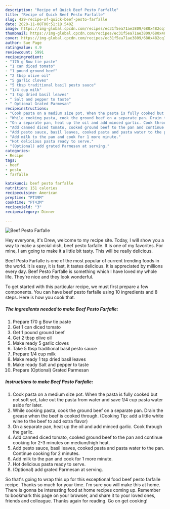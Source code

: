 ```yaml
---
description: "Recipe of Quick Beef Pesto Farfalle"
title: "Recipe of Quick Beef Pesto Farfalle"
slug: 429-recipe-of-quick-beef-pesto-farfalle
date: 2020-11-08T00:51:18.540Z
image: https://img-global.cpcdn.com/recipes/ec31f5ea71ae3809/680x482cq70/beef-pesto-farfalle-recipe-main-photo.jpg
thumbnail: https://img-global.cpcdn.com/recipes/ec31f5ea71ae3809/680x482cq70/beef-pesto-farfalle-recipe-main-photo.jpg
cover: https://img-global.cpcdn.com/recipes/ec31f5ea71ae3809/680x482cq70/beef-pesto-farfalle-recipe-main-photo.jpg
author: Sue Page
ratingvalue: 4.9
reviewcount: 5991
recipeingredient:
- "170 g Bow tie paste"
- "1 can diced tomato"
- "1 pound ground beef"
- "2 tbsp olive oil"
- "5 garlic cloves"
- "5 tbsp traditional basil pesto sauce"
- "1/4 cup milk"
- "1 tsp dried basil leaves"
- " Salt and pepper to taste"
- " Optional Grated Parmesan"
recipeinstructions:
- "Cook pasta on a medium size pot. When the pasta is fully cooked but not soft yet, take out the pasta from water and save 1/4 cup pasta water aside for later."
- "While cooking pasta, cook the ground beef on a separate pan. Drain the grease when the beef is cooked through. (Cooking Tip: add a little white wine to the beef to add extra flavor)"
- "On a separate pan, heat up the oil and add minced garlic. Cook through the garlic."
- "Add canned diced tomato, cooked ground beef to the pan and continue cooking for 2-3 minutes on medium/high heat."
- "Add pesto sauce, basil leaves, cooked pasta and pasta water to the pan. Continue cooking for 2 minutes."
- "Add milk to the pan and cook for 1 more minute."
- "Hot delicious pasta ready to serve."
- "(Optional) add grated Parmesan at serving."
categories:
- Recipe
tags:
- beef
- pesto
- farfalle

katakunci: beef pesto farfalle 
nutrition: 151 calories
recipecuisine: American
preptime: "PT39M"
cooktime: "PT43M"
recipeyield: "3"
recipecategory: Dinner

---
```



![Beef Pesto Farfalle](https://img-global.cpcdn.com/recipes/ec31f5ea71ae3809/680x482cq70/beef-pesto-farfalle-recipe-main-photo.jpg)

Hey everyone, it's Drew, welcome to my recipe site. Today, I will show you a way to make a special dish, beef pesto farfalle. It is one of my favorites. For mine, I am going to make it a little bit tasty. This will be really delicious.

Beef Pesto Farfalle is one of the most popular of current trending foods in the world. It is easy, it is fast, it tastes delicious. It is appreciated by millions every day. Beef Pesto Farfalle is something which I have loved my whole life. They're nice and they look wonderful.




To get started with this particular recipe, we must first prepare a few components. You can have beef pesto farfalle using 10 ingredients and 8 steps. Here is how you cook that.

<!--inarticleads1-->

##### The ingredients needed to make Beef Pesto Farfalle:

1. Prepare 170 g Bow tie paste
1. Get 1 can diced tomato
1. Get 1 pound ground beef
1. Get 2 tbsp olive oil
1. Make ready 5 garlic cloves
1. Take 5 tbsp traditional basil pesto sauce
1. Prepare 1/4 cup milk
1. Make ready 1 tsp dried basil leaves
1. Make ready  Salt and pepper to taste
1. Prepare  (Optional) Grated Parmesan




<!--inarticleads2-->

##### Instructions to make Beef Pesto Farfalle:

1. Cook pasta on a medium size pot. When the pasta is fully cooked but not soft yet, take out the pasta from water and save 1/4 cup pasta water aside for later.
1. While cooking pasta, cook the ground beef on a separate pan. Drain the grease when the beef is cooked through. (Cooking Tip: add a little white wine to the beef to add extra flavor)
1. On a separate pan, heat up the oil and add minced garlic. Cook through the garlic.
1. Add canned diced tomato, cooked ground beef to the pan and continue cooking for 2-3 minutes on medium/high heat.
1. Add pesto sauce, basil leaves, cooked pasta and pasta water to the pan. Continue cooking for 2 minutes.
1. Add milk to the pan and cook for 1 more minute.
1. Hot delicious pasta ready to serve.
1. (Optional) add grated Parmesan at serving.




So that's going to wrap this up for this exceptional food beef pesto farfalle recipe. Thanks so much for your time. I'm sure you will make this at home. There is gonna be interesting food at home recipes coming up. Remember to bookmark this page on your browser, and share it to your loved ones, friends and colleague. Thanks again for reading. Go on get cooking!
